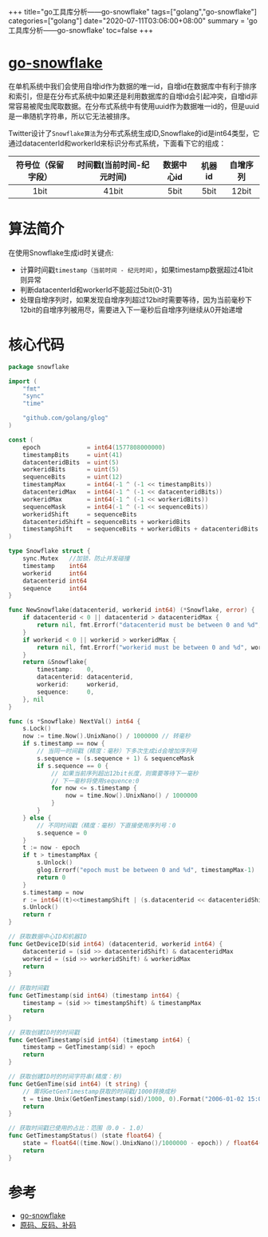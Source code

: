+++
title="go工具库分析——go-snowflake"
tags=["golang","go-snowflake"]
categories=["golang"]
date="2020-07-11T03:06:00+08:00"
summary = 'go工具库分析——go-snowflake'
toc=false
+++

[go-snowflake](https://github.com/GUAIK-ORG/go-snowflake)
=========================================================

在单机系统中我们会使用自增id作为数据的唯一id，自增id在数据库中有利于排序和索引，但是在分布式系统中如果还是利用数据库的自增id会引起冲突，自增id非常容易被爬虫爬取数据。在分布式系统中有使用uuid作为数据唯一id的，但是uuid是一串随机字符串，所以它无法被排序。

Twitter设计了`Snowflake算法`为分布式系统生成ID,Snowflake的id是int64类型，它通过datacenterId和workerId来标识分布式系统，下面看下它的组成：

| 符号位（保留字段） | 时间戳(当前时间-纪元时间) | 数据中心id | 机器id | 自增序列 |
|:------------------:|:-------------------------:|:----------:|:------:|:--------:|
|        1bit        |           41bit           |    5bit    |  5bit  |  12bit   |

算法简介
========

在使用Snowflake生成id时关键点:

-	计算时间戳`timestamp（当前时间 - 纪元时间）`，如果timestamp数据超过41bit则异常
-	判断datacenterId和workerId不能超过5bit(0-31)
-	处理自增序列时，如果发现自增序列超过12bit时需要等待，因为当前毫秒下12bit的自增序列被用尽，需要进入下一毫秒后自增序列继续从0开始递增

核心代码
========

```go
package snowflake

import (
	"fmt"
	"sync"
	"time"

	"github.com/golang/glog"
)

const (
	epoch             = int64(1577808000000)                           // 设置起始时间(时间戳/毫秒)：2020-01-01 00:00:00，有效期69年
	timestampBits     = uint(41)                                       // 时间戳占用位数
	datacenteridBits  = uint(5)                                        // 数据中心id所占位数
	workeridBits      = uint(5)                                        // 机器id所占位数
	sequenceBits      = uint(12)                                       // 序列所占的位数
	timestampMax      = int64(-1 ^ (-1 << timestampBits))              // 时间戳最大值    -1的二进制表示是64位全是1
	datacenteridMax   = int64(-1 ^ (-1 << datacenteridBits))           // 支持的最大数据中心id数量
	workeridMax       = int64(-1 ^ (-1 << workeridBits))               // 支持的最大机器id数量
	sequenceMask      = int64(-1 ^ (-1 << sequenceBits))               // 支持的最大序列id数量
	workeridShift     = sequenceBits                                   // 机器id左移位数
	datacenteridShift = sequenceBits + workeridBits                    // 数据中心id左移位数
	timestampShift    = sequenceBits + workeridBits + datacenteridBits // 时间戳左移位数
)

type Snowflake struct {
	sync.Mutex   //加锁，防止并发碰撞
	timestamp    int64
	workerid     int64
	datacenterid int64
	sequence     int64
}

func NewSnowflake(datacenterid, workerid int64) (*Snowflake, error) {
	if datacenterid < 0 || datacenterid > datacenteridMax {
		return nil, fmt.Errorf("datacenterid must be between 0 and %d", datacenteridMax-1)
	}
	if workerid < 0 || workerid > workeridMax {
		return nil, fmt.Errorf("workerid must be between 0 and %d", workeridMax-1)
	}
	return &Snowflake{
		timestamp:    0,
		datacenterid: datacenterid,
		workerid:     workerid,
		sequence:     0,
	}, nil
}

func (s *Snowflake) NextVal() int64 {
	s.Lock()
	now := time.Now().UnixNano() / 1000000 // 转毫秒
	if s.timestamp == now {
		// 当同一时间戳（精度：毫秒）下多次生成id会增加序列号
		s.sequence = (s.sequence + 1) & sequenceMask
		if s.sequence == 0 {
			// 如果当前序列超出12bit长度，则需要等待下一毫秒
			// 下一毫秒将使用sequence:0
			for now <= s.timestamp {
				now = time.Now().UnixNano() / 1000000
			}
		}
	} else {
		// 不同时间戳（精度：毫秒）下直接使用序列号：0
		s.sequence = 0
	}
	t := now - epoch
	if t > timestampMax {
		s.Unlock()
		glog.Errorf("epoch must be between 0 and %d", timestampMax-1)
		return 0
	}
	s.timestamp = now
	r := int64((t)<<timestampShift | (s.datacenterid << datacenteridShift) | (s.workerid << workeridShift) | (s.sequence))
	s.Unlock()
	return r
}

// 获取数据中心ID和机器ID
func GetDeviceID(sid int64) (datacenterid, workerid int64) {
	datacenterid = (sid >> datacenteridShift) & datacenteridMax
	workerid = (sid >> workeridShift) & workeridMax
	return
}

// 获取时间戳
func GetTimestamp(sid int64) (timestamp int64) {
	timestamp = (sid >> timestampShift) & timestampMax
	return
}

// 获取创建ID时的时间戳
func GetGenTimestamp(sid int64) (timestamp int64) {
	timestamp = GetTimestamp(sid) + epoch
	return
}

// 获取创建ID时的时间字符串(精度：秒)
func GetGenTime(sid int64) (t string) {
	// 需将GetGenTimestamp获取的时间戳/1000转换成秒
	t = time.Unix(GetGenTimestamp(sid)/1000, 0).Format("2006-01-02 15:04:05")
	return
}

// 获取时间戳已使用的占比：范围（0.0 - 1.0）
func GetTimestampStatus() (state float64) {
	state = float64((time.Now().UnixNano()/1000000 - epoch)) / float64(timestampMax)
	return
}
```

参考
====

-	[go-snowflake](https://github.com/GUAIK-ORG/go-snowflake)
-	[原码、反码、补码](https://www.cnblogs.com/zhangziqiu/archive/2011/03/30/ComputerCode.html)

